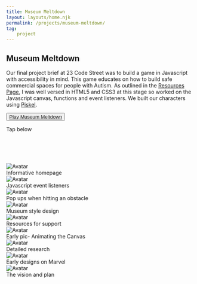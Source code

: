```yaml
---
title: Museum Meltdown
layout: layouts/home.njk
permalink: /projects/museum-meltdown/
tag: 
    project
---
```


 <main class="kblMain">
      <section class="kblBanner">
        <h1>Museum Meltdown</h1>
        <p>Our final project brief at 23 Code Street was to build a game in Javascript with accessibility in mind. This game educates on how to build safe commercial spaces for people with Autism.
        As outlined in the <a href="resources.html" id="black" >Resources Page</a>, I was well versed in HTML5 and CSS3 at this stage so worked on the Javascript canvas, functions and event listeners.
      We built our characters using <a href="https://www.piskelapp.com/" id="hyperlink">Piskel</a>.
    </p>
        <button type="button" name="button" class="button">
          <a href="https://looease.github.io/accessibility-project/">
            Play Museum Meltdown
          </a>
        </button>
        <p id="mobileTap">Tap below</p>
      </section>
      <br><br><br><br>
        <section class="kblContent">
          <div class="kblWrap">
          </div>
          <div id="container">
          <img src="img/accessibility/17.jpg" alt="Avatar" id="image">
          <div id="overlay">
            <div id="text">Informative homepage</div>
          </div>
         </div>
         <div id="container">
         <img src="img/accessibility/18.jpg" alt="Avatar" id="image">
         <div id="overlay">
           <div id="text">Javascript event listeners</div>
         </div>
        </div>
       <div id="container">
       <img src="img/accessibility/19.jpg" alt="Avatar" id="image">
       <div id="overlay">
         <div id="text">Pop ups when hitting an obstacle</div>
       </div>
      </div>
      <div id="container">
      <img src="img/accessibility/20.jpg" alt="Avatar" id="image">
      <div id="overlay">
        <div id="text">Museum style design</div>
      </div>
     </div>
     <div id="container">
     <img src="img/accessibility/21.jpg" alt="Avatar" id="image">
     <div id="overlay">
       <div id="text">Resources for support</div>
     </div>
     </div>
     <div id="container">
     <img src="img/accessibility/23.jpg" alt="Avatar" id="image">
     <div id="overlay">
       <div id="text">Early pic- Animating the Canvas</div>
     </div>
     </div>
     <div id="container">
     <img src="img/accessibility/22.jpg" alt="Avatar" id="image">
     <div id="overlay">
       <div id="text">Detailed research</div>
     </div>
     </div>
     <div id="container">
     <img src="img/accessibility/25.jpg" alt="Avatar" id="image">
     <div id="overlay">
       <div id="text">Early designs on Marvel</div>
     </div>
     </div>
     <div id="container">
     <img src="img/accessibility/27.jpg" alt="Avatar" id="image">
     <div id="overlay">
       <div id="text">The vision and plan</div>
     </div>
    </div>
</div>
</div>
      </section>
    </main>